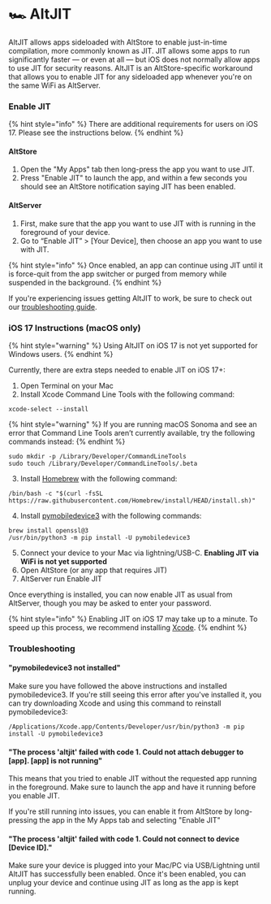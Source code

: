# 🏎 AltJIT

AltJIT allows apps sideloaded with AltStore to enable just-in-time compilation, more commonly known as JIT. JIT allows some apps to run significantly faster — or even at all — but iOS does not normally allow apps to use JIT for security reasons. AltJIT is an AltStore-specific workaround that allows you to enable JIT for any sideloaded app whenever you're on the same WiFi as AltServer.

### Enable JIT

{% hint style="info" %}
There are additional requirements for users on iOS 17. Please see the instructions below.
{% endhint %}

#### **AltStore**

1. Open the "My Apps" tab then long-press the app you want to use JIT.&#x20;
2. Press "Enable JIT" to launch the app, and within a few seconds you should see an AltStore notification saying JIT has been enabled.&#x20;

#### **AltServer**

1. First, make sure that the app you want to use JIT with is running in the foreground of your device.&#x20;
2. Go to “Enable JIT” > \[Your Device], then choose an app you want to use with JIT.&#x20;

{% hint style="info" %}
Once enabled, an app can continue using JIT until it is force-quit from the app switcher or purged from memory while suspended in the background.
{% endhint %}

If you're experiencing issues getting AltJIT to work, be sure to check out our [troubleshooting guide](../getting-started/troubleshooting-guide.md).



### iOS 17 Instructions (macOS only)

{% hint style="warning" %}
Using AltJIT on iOS 17 is not yet supported for Windows users.
{% endhint %}

Currently, there are extra steps needed to enable JIT on iOS 17+:

1. Open Terminal on your Mac
2. Install Xcode Command Line Tools with the following command:

```
xcode-select --install
```

{% hint style="warning" %}
If you are running macOS Sonoma and see an error that Command Line Tools aren’t currently available, try the following commands instead:
{% endhint %}

```
sudo mkdir -p /Library/Developer/CommandLineTools   
sudo touch /Library/Developer/CommandLineTools/.beta  
```

3. Install [Homebrew](https://brew.sh/) with the following command:

```
/bin/bash -c "$(curl -fsSL https://raw.githubusercontent.com/Homebrew/install/HEAD/install.sh)"
```

4. Install [pymobiledevice3](https://github.com/doronz88/pymobiledevice3) with the following commands:

```
brew install openssl@3 
/usr/bin/python3 -m pip install -U pymobiledevice3
```

5. Connect your device to your Mac via lightning/USB-C. **Enabling JIT via WiFi is not yet supported**
6. Open AltStore (or any app that requires JIT)
7. AltServer run Enable JIT

Once everything is installed, you can now enable JIT as usual from AltServer, though you may be asked to enter your password.

{% hint style="info" %}
Enabling JIT on iOS 17 may take up to a minute. To speed up this process, we recommend installing [Xcode](https://apps.apple.com/us/app/xcode/id497799835?mt=12).
{% endhint %}



### Troubleshooting



#### "pymobiledevice3 not installed"

Make sure you have followed the above instructions and installed pymobiledevice3. If you're still seeing this error after you've installed it, you can try downloading Xcode and using this command to reinstall pymobiledevice3:

```
/Applications/Xcode.app/Contents/Developer/usr/bin/python3 -m pip install -U pymobiledevice3
```



#### "The process 'altjit' failed with code 1. Could not attach debugger to \[app]. \[app] is not running"

This means that you tried to enable JIT without the requested app running in the foreground. Make sure to launch the app and have it running before you enable JIT.

If you're still running into issues, you can enable it from AltStore by long-pressing the app in the My Apps tab and selecting "Enable JIT"



#### "The process 'altjit' failed with code 1. Could not connect to device \[Device ID]."

Make sure your device is plugged into your Mac/PC via USB/Lightning until AltJIT has successfully been enabled. Once it's been enabled, you can unplug your device and continue using JIT as long as the app is kept running.
